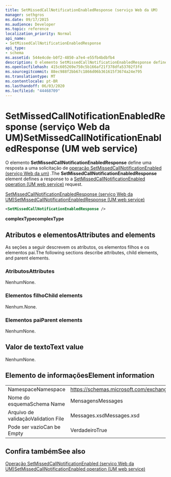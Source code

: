 ```yaml
---
title: SetMissedCallNotificationEnabledResponse (serviço Web da UM)
manager: sethgros
ms.date: 09/17/2015
ms.audience: Developer
ms.topic: reference
localization_priority: Normal
api_name:
- SetMissedCallNotificationEnabledResponse
api_type:
- schema
ms.assetid: 544e4cde-b0f2-4850-a7e4-e55fb4bdbfb4
description: O elemento SetMissedCallNotificationEnabledResponse define uma resposta a uma solicitação de operação SetMissedCallNotificationEnabled (serviço Web da UM).
ms.openlocfilehash: 415c605269e750c5b166af21f378dfa53702f3fd
ms.sourcegitcommit: 88ec988f2bb67c1866d06b361615f3674a24e795
ms.translationtype: MT
ms.contentlocale: pt-BR
ms.lasthandoff: 06/03/2020
ms.locfileid: "44468709"
---
```

# <a name="setmissedcallnotificationenabledresponse-um-web-service"></a><span data-ttu-id="5d82f-103">SetMissedCallNotificationEnabledResponse (serviço Web da UM)</span><span class="sxs-lookup"><span data-stu-id="5d82f-103">SetMissedCallNotificationEnabledResponse (UM web service)</span></span>

<span data-ttu-id="5d82f-104">O elemento **SetMissedCallNotificationEnabledResponse** define uma resposta a uma solicitação de [operação SetMissedCallNotificationEnabled (serviço Web da um)](setmissedcallnotificationenabled-operation-um-web-service.md) .</span><span class="sxs-lookup"><span data-stu-id="5d82f-104">The **SetMissedCallNotificationEnabledResponse** element defines a response to a [SetMissedCallNotificationEnabled operation (UM web service)](setmissedcallnotificationenabled-operation-um-web-service.md) request.</span></span> 
  
[<span data-ttu-id="5d82f-105">SetMissedCallNotificationEnabledResponse (serviço Web da UM)</span><span class="sxs-lookup"><span data-stu-id="5d82f-105">SetMissedCallNotificationEnabledResponse (UM web service)</span></span>](setmissedcallnotificationenabledresponse-um-web-service.md)
  
```xml
<SetMissedCallNotificationEnabledResponse />
```

 <span data-ttu-id="5d82f-106">**complexType**</span><span class="sxs-lookup"><span data-stu-id="5d82f-106">**complexType**</span></span>
## <a name="attributes-and-elements"></a><span data-ttu-id="5d82f-107">Atributos e elementos</span><span class="sxs-lookup"><span data-stu-id="5d82f-107">Attributes and elements</span></span>

<span data-ttu-id="5d82f-108">As seções a seguir descrevem os atributos, os elementos filhos e os elementos pai.</span><span class="sxs-lookup"><span data-stu-id="5d82f-108">The following sections describe attributes, child elements, and parent elements.</span></span>
  
### <a name="attributes"></a><span data-ttu-id="5d82f-109">Atributos</span><span class="sxs-lookup"><span data-stu-id="5d82f-109">Attributes</span></span>

<span data-ttu-id="5d82f-110">Nenhum</span><span class="sxs-lookup"><span data-stu-id="5d82f-110">None.</span></span>
  
### <a name="child-elements"></a><span data-ttu-id="5d82f-111">Elementos filho</span><span class="sxs-lookup"><span data-stu-id="5d82f-111">Child elements</span></span>

<span data-ttu-id="5d82f-112">Nenhum.</span><span class="sxs-lookup"><span data-stu-id="5d82f-112">None.</span></span>
  
### <a name="parent-elements"></a><span data-ttu-id="5d82f-113">Elementos pai</span><span class="sxs-lookup"><span data-stu-id="5d82f-113">Parent elements</span></span>

<span data-ttu-id="5d82f-114">Nenhum</span><span class="sxs-lookup"><span data-stu-id="5d82f-114">None.</span></span>
  
## <a name="text-value"></a><span data-ttu-id="5d82f-115">Valor de texto</span><span class="sxs-lookup"><span data-stu-id="5d82f-115">Text value</span></span>

<span data-ttu-id="5d82f-116">Nenhum</span><span class="sxs-lookup"><span data-stu-id="5d82f-116">None.</span></span>
  
## <a name="element-information"></a><span data-ttu-id="5d82f-117">Elemento de informações</span><span class="sxs-lookup"><span data-stu-id="5d82f-117">Element information</span></span>

|||
|:-----|:-----|
|<span data-ttu-id="5d82f-118">Namespace</span><span class="sxs-lookup"><span data-stu-id="5d82f-118">Namespace</span></span>  <br/> |https://schemas.microsoft.com/exchange/services/2006/messages  <br/> |
|<span data-ttu-id="5d82f-119">Nome do esquema</span><span class="sxs-lookup"><span data-stu-id="5d82f-119">Schema Name</span></span>  <br/> |<span data-ttu-id="5d82f-120">Mensagens</span><span class="sxs-lookup"><span data-stu-id="5d82f-120">Messages</span></span>  <br/> |
|<span data-ttu-id="5d82f-121">Arquivo de validação</span><span class="sxs-lookup"><span data-stu-id="5d82f-121">Validation File</span></span>  <br/> |<span data-ttu-id="5d82f-122">Messages.xsd</span><span class="sxs-lookup"><span data-stu-id="5d82f-122">Messages.xsd</span></span>  <br/> |
|<span data-ttu-id="5d82f-123">Pode ser vazio</span><span class="sxs-lookup"><span data-stu-id="5d82f-123">Can be Empty</span></span>  <br/> |<span data-ttu-id="5d82f-124">Verdadeiro</span><span class="sxs-lookup"><span data-stu-id="5d82f-124">True</span></span>  <br/> |
   
## <a name="see-also"></a><span data-ttu-id="5d82f-125">Confira também</span><span class="sxs-lookup"><span data-stu-id="5d82f-125">See also</span></span>



[<span data-ttu-id="5d82f-126">Operação SetMissedCallNotificationEnabled (serviço Web da UM)</span><span class="sxs-lookup"><span data-stu-id="5d82f-126">SetMissedCallNotificationEnabled operation (UM web service)</span></span>](setmissedcallnotificationenabled-operation-um-web-service.md)

